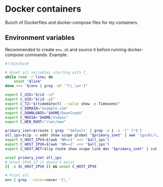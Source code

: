 # Docker containers

Bunch of Dockerfiles and docker-compose files for my containers.

## Environment variables

Recommended to create `env.sh` and source it before running docker-compose commands.
Example:

```sh
#!/bin/bash

# Unset all variables starting with C_
while read -r line; do
    unset "$line"
done <<< "$(env | grep -oP '^C\_\w+')"

export C_UID="$(id -u)"
export C_GID="$(id -g)"
export C_TZ="$(timedatectl --value show -p Timezone)"
export C_DOMAIN="example.com"
export C_DOWNLOADS="$HOME/Downloads"
export C_MEDIA="$HOME/Videos"
export C_WEB_ROOT="/var/www"

primary_inet=$(route | grep '^default' | grep -m 1 -o '[^ ]*$')
all_ips=$(ip -o addr show scope global "$primary_inet" | awk '{gsub(/\/.*/,"",$4); print $4}')
export C_HOST_IPV4=$(awk 'NR==1' <<< "$all_ips")
export C_HOST_IPV6=$(awk 'NR==2' <<< "$all_ips")
export C_HOST_NET=$(ip route show scope link dev "$primary_inet" | cut -d' ' -f1)

unset primary_inet all_ips
# Unset IPV6 if it doesn't exist
[[ -z $C_HOST_IPV6 ]] && unset C_HOST_IPV6

# Print all
env | grep --color=never 'C\_'
```
